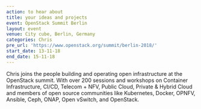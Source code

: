 ```yaml
---
action: to hear about
title: your ideas and projects
event: OpenStack Summit Berlin
layout: event
venue: City cube, Berlin, Germany
categories: Chris
pre_url: 'https://www.openstack.org/summit/berlin-2018/'
start_date: 13-11-18
end_date: 15-11-18
---
```


Chris joins the people building and operating open infrastructure at the OpenStack summit. With over 200 sessions and workshops on Container Infrastructure, CI/CD, Telecom + NFV, Public Cloud, Private & Hybrid Cloud and members of open source communities like Kubernetes, Docker, OPNFV, Ansible, Ceph, ONAP, Open vSwitch, and OpenStack.
